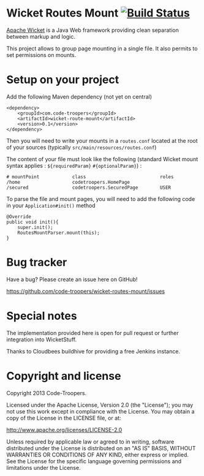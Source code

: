 # Wicket Routes Mount [![Build Status](https://buildhive.cloudbees.com/job/code-troopers/job/wicket-routes-mount/badge/icon)](https://buildhive.cloudbees.com/job/code-troopers/job/wicket-routes-mount/)

[Apache Wicket](http://wicket.apache.org) is a Java Web framework providing clean separation between markup and logic.

This project allows to group page mounting in a single file. It also permits to set permissions on mounts.

# Setup on your project

Add the following Maven dependency (not yet on central)

    <dependency>
        <groupId>com.code-troopers</groupId>
        <artifactId>wicket-route-mount</artifactId>
        <version>0.1</version>
    </dependency>

Then you will need to write your mounts in a `routes.conf` located at the root of your sources (typically `src/main/resources/routes.conf`)
 
The content of your file must look like the following (standard Wicket mount syntax applies : `${requiredParam}` `#{optionalParam}`) : 

    # mountPoint            class                           roles
    /home                   codetroopers.HomePage           
    /secured                codetroopers.SecuredPage        USER
    
To parse the file and mount pages, you will need to add the following code in your `Application#init()` method
    
    @Override
    public void init(){
        super.init();
        RoutesMountParser.mount(this);
    }

# Bug tracker

Have a bug? Please create an issue here on GitHub!

https://github.com/code-troopers/wicket-routes-mount/issues


# Special notes

The implementation provided here is open for pull request or further integration into WicketStuff.

Thanks to Cloudbees buildhive for providing a free Jenkins instance.

# Copyright and license

Copyright 2013 Code-Troopers.

Licensed under the Apache License, Version 2.0 (the "License");
you may not use this work except in compliance with the License.
You may obtain a copy of the License in the LICENSE file, or at:

   http://www.apache.org/licenses/LICENSE-2.0

Unless required by applicable law or agreed to in writing, software
distributed under the License is distributed on an "AS IS" BASIS,
WITHOUT WARRANTIES OR CONDITIONS OF ANY KIND, either express or implied.
See the License for the specific language governing permissions and
limitations under the License.
